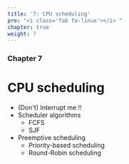 ```yaml
---
title: '7: CPU scheduling'
pre: "<i class='fab fa-linux'></i> "
chapter: true
weight: 7
---
```


### Chapter 7

# CPU scheduling

* (Don't) Interrupt me !!
* Scheduler algorithms
  * FCFS
  * SJF
* Preemptive scheduling 
  * Priority-based scheduling
  * Round-Robin scheduling